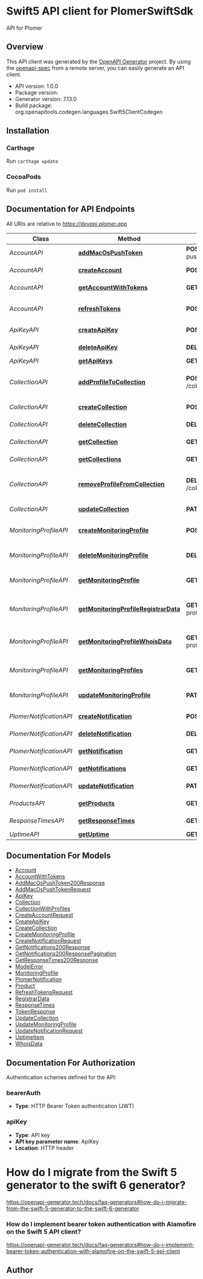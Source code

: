 # Swift5 API client for PlomerSwiftSdk

API for Plomer

## Overview

This API client was generated by the [OpenAPI Generator](https://openapi-generator.tech) project. By using the [openapi-spec](https://github.com/OAI/OpenAPI-Specification) from a remote server, you can easily generate an API client.

- API version: 1.0.0
- Package version:
- Generator version: 7.13.0
- Build package: org.openapitools.codegen.languages.Swift5ClientCodegen

## Installation

### Carthage

Run `carthage update`

### CocoaPods

Run `pod install`

## Documentation for API Endpoints

All URIs are relative to *https://devapi.plomer.app*

| Class                   | Method                                                                                                  | HTTP request                                     | Description                               |
| ----------------------- | ------------------------------------------------------------------------------------------------------- | ------------------------------------------------ | ----------------------------------------- |
| _AccountAPI_            | [**addMacOsPushToken**](docs/AccountAPI.md#addmacospushtoken)                                           | **POST** /account/add-macos-push-token           | Add macOS push token                      |
| _AccountAPI_            | [**createAccount**](docs/AccountAPI.md#createaccount)                                                   | **POST** /account                                | Create account                            |
| _AccountAPI_            | [**getAccountWithTokens**](docs/AccountAPI.md#getaccountwithtokens)                                     | **GET** /account/{appleId}                       | Get account with tokens                   |
| _AccountAPI_            | [**refreshTokens**](docs/AccountAPI.md#refreshtokens)                                                   | **POST** /account/refresh-token                  | Refresh authentication tokens             |
| _ApiKeyAPI_             | [**createApiKey**](docs/ApiKeyAPI.md#createapikey)                                                      | **POST** /api-key/                               | Create API key                            |
| _ApiKeyAPI_             | [**deleteApiKey**](docs/ApiKeyAPI.md#deleteapikey)                                                      | **DELETE** /api-key/{id}                         | Delete API key                            |
| _ApiKeyAPI_             | [**getApiKeys**](docs/ApiKeyAPI.md#getapikeys)                                                          | **GET** /api-key                                 | Get API keys                              |
| _CollectionAPI_         | [**addProfileToCollection**](docs/CollectionAPI.md#addprofiletocollection)                              | **POST** /collection/{id}/profiles/{profileId}   | Add monitoring profile to collection      |
| _CollectionAPI_         | [**createCollection**](docs/CollectionAPI.md#createcollection)                                          | **POST** /collection/                            | Create collection                         |
| _CollectionAPI_         | [**deleteCollection**](docs/CollectionAPI.md#deletecollection)                                          | **DELETE** /collection/{id}                      | Delete collection                         |
| _CollectionAPI_         | [**getCollection**](docs/CollectionAPI.md#getcollection)                                                | **GET** /collection/{id}                         | Get collection with profiles              |
| _CollectionAPI_         | [**getCollections**](docs/CollectionAPI.md#getcollections)                                              | **GET** /collection                              | Get collections                           |
| _CollectionAPI_         | [**removeProfileFromCollection**](docs/CollectionAPI.md#removeprofilefromcollection)                    | **DELETE** /collection/{id}/profiles/{profileId} | Remove monitoring profile from collection |
| _CollectionAPI_         | [**updateCollection**](docs/CollectionAPI.md#updatecollection)                                          | **PATCH** /collection/{id}                       | Update collection                         |
| _MonitoringProfileAPI_  | [**createMonitoringProfile**](docs/MonitoringProfileAPI.md#createmonitoringprofile)                     | **POST** /monitoring-profile/                    | Create monitoring profile                 |
| _MonitoringProfileAPI_  | [**deleteMonitoringProfile**](docs/MonitoringProfileAPI.md#deletemonitoringprofile)                     | **DELETE** /monitoring-profile/{id}              | Delete monitoring profile                 |
| _MonitoringProfileAPI_  | [**getMonitoringProfile**](docs/MonitoringProfileAPI.md#getmonitoringprofile)                           | **GET** /monitoring-profile/{id}                 | Get monitoring profile                    |
| _MonitoringProfileAPI_  | [**getMonitoringProfileRegistrarData**](docs/MonitoringProfileAPI.md#getmonitoringprofileregistrardata) | **GET** /monitoring-profile/{id}/registrar-data  | Get monitoring profile registrar data     |
| _MonitoringProfileAPI_  | [**getMonitoringProfileWhoisData**](docs/MonitoringProfileAPI.md#getmonitoringprofilewhoisdata)         | **GET** /monitoring-profile/{id}/whois-data      | Get monitoring profile whois data         |
| _MonitoringProfileAPI_  | [**getMonitoringProfiles**](docs/MonitoringProfileAPI.md#getmonitoringprofiles)                         | **GET** /monitoring-profile                      | Get monitoring profiles                   |
| _MonitoringProfileAPI_  | [**updateMonitoringProfile**](docs/MonitoringProfileAPI.md#updatemonitoringprofile)                     | **PATCH** /monitoring-profile/{id}               | Update monitoring profile                 |
| _PlomerNotificationAPI_ | [**createNotification**](docs/PlomerNotificationAPI.md#createnotification)                              | **POST** /notification                           | Create notification                       |
| _PlomerNotificationAPI_ | [**deleteNotification**](docs/PlomerNotificationAPI.md#deletenotification)                              | **DELETE** /notification/{id}                    | Delete notification                       |
| _PlomerNotificationAPI_ | [**getNotification**](docs/PlomerNotificationAPI.md#getnotification)                                    | **GET** /notification/{id}                       | Get notification                          |
| _PlomerNotificationAPI_ | [**getNotifications**](docs/PlomerNotificationAPI.md#getnotifications)                                  | **GET** /notification/                           | Get notifications                         |
| _PlomerNotificationAPI_ | [**updateNotification**](docs/PlomerNotificationAPI.md#updatenotification)                              | **PATCH** /notification/{id}                     | Update notification                       |
| _ProductsAPI_           | [**getProducts**](docs/ProductsAPI.md#getproducts)                                                      | **GET** /products                                | Get available products                    |
| _ResponseTimesAPI_      | [**getResponseTimes**](docs/ResponseTimesAPI.md#getresponsetimes)                                       | **GET** /response-times                          | Get response times                        |
| _UptimeAPI_             | [**getUptime**](docs/UptimeAPI.md#getuptime)                                                            | **GET** /uptime                                  | Get uptime                                |

## Documentation For Models

- [Account](docs/Account.md)
- [AccountWithTokens](docs/AccountWithTokens.md)
- [AddMacOsPushToken200Response](docs/AddMacOsPushToken200Response.md)
- [AddMacOsPushTokenRequest](docs/AddMacOsPushTokenRequest.md)
- [ApiKey](docs/ApiKey.md)
- [Collection](docs/Collection.md)
- [CollectionWithProfiles](docs/CollectionWithProfiles.md)
- [CreateAccountRequest](docs/CreateAccountRequest.md)
- [CreateApiKey](docs/CreateApiKey.md)
- [CreateCollection](docs/CreateCollection.md)
- [CreateMonitoringProfile](docs/CreateMonitoringProfile.md)
- [CreateNotificationRequest](docs/CreateNotificationRequest.md)
- [GetNotifications200Response](docs/GetNotifications200Response.md)
- [GetNotifications200ResponsePagination](docs/GetNotifications200ResponsePagination.md)
- [GetResponseTimes200Response](docs/GetResponseTimes200Response.md)
- [ModelError](docs/ModelError.md)
- [MonitoringProfile](docs/MonitoringProfile.md)
- [PlomerNotification](docs/PlomerNotification.md)
- [Product](docs/Product.md)
- [RefreshTokensRequest](docs/RefreshTokensRequest.md)
- [RegistrarData](docs/RegistrarData.md)
- [ResponseTimes](docs/ResponseTimes.md)
- [TokenResponse](docs/TokenResponse.md)
- [UpdateCollection](docs/UpdateCollection.md)
- [UpdateMonitoringProfile](docs/UpdateMonitoringProfile.md)
- [UpdateNotificationRequest](docs/UpdateNotificationRequest.md)
- [UptimeItem](docs/UptimeItem.md)
- [WhoisData](docs/WhoisData.md)

<a id="documentation-for-authorization"></a>

## Documentation For Authorization

Authentication schemes defined for the API:
<a id="bearerAuth"></a>

### bearerAuth

- **Type**: HTTP Bearer Token authentication (JWT)

<a id="apiKey"></a>

### apiKey

- **Type**: API key
- **API key parameter name**: ApiKey
- **Location**: HTTP header

# How do I migrate from the Swift 5 generator to the swift 6 generator?

https://openapi-generator.tech/docs/faq-generators#how-do-i-migrate-from-the-swift-5-generator-to-the-swift-6-generator

### How do I implement bearer token authentication with Alamofire on the Swift 5 API client?

https://openapi-generator.tech/docs/faq-generators#how-do-i-implement-bearer-token-authentication-with-alamofire-on-the-swift-5-api-client

## Author
